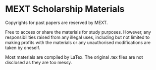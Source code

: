 # MEXT Scholarship Materials

 Copyrights for past papers are reserved by MEXT.

 Free to access or share the materials for study purposes. However, any responsibilities raised from any illegal uses, including but not limited to making profits with the materials or any unauthorised modifications are taken by oneself.
 
 Most materials are compiled by LaTex. The original .tex files are not disclosed as they are too messy.